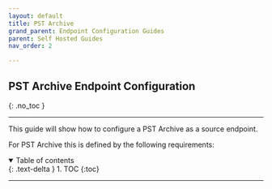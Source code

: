 ```yaml
---
layout: default
title: PST Archive
grand_parent: Endpoint Configuration Guides
parent: Self Hosted Guides
nav_order: 2

---
```


## PST Archive Endpoint Configuration
{: .no_toc }

---

This guide will show how to configure a PST Archive as a source endpoint. 

For PST Archive this is defined by the following requirements:

<a name="top"></a>
<details open markdown="block">
  <summary>
    Table of contents
  </summary>
  {: .text-delta }
1. TOC
{:toc}
</details>

---

### 


